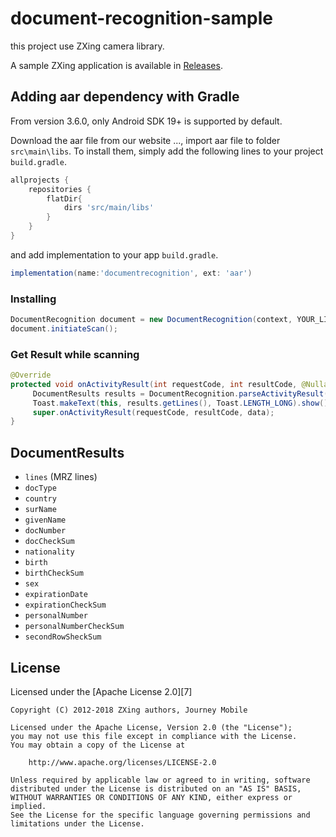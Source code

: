 # document-recognition-sample
this project use ZXing camera library.

A sample ZXing application is available in [Releases](https://github.com/journeyapps/zxing-android-embedded/releases).


## Adding aar dependency with Gradle

From version 3.6.0, only Android SDK 19+ is supported by default.

Download the aar file from our website ..., import aar file to folder `src\main\libs`. To install them, simply add the following lines to your project `build.gradle`.

```gradle
allprojects {
    repositories {
        flatDir{
            dirs 'src/main/libs'
        }
    }
}
```

and add implementation to your app `build.gradle`.

```gradle
implementation(name:'documentrecognition', ext: 'aar')
```


### Installing

```java
DocumentRecognition document = new DocumentRecognition(context, YOUR_LICENSE_KEY);
document.initiateScan();
```

### Get Result while scanning

```java
@Override
protected void onActivityResult(int requestCode, int resultCode, @Nullable Intent data) {
     DocumentResults results = DocumentRecognition.parseActivityResult(requestCode,resultCode,data);
     Toast.makeText(this, results.getLines(), Toast.LENGTH_LONG).show();
     super.onActivityResult(requestCode, resultCode, data);
}
```    

## DocumentResults
* `lines` (MRZ lines)
* `docType`
* `country`
* `surName`
* `givenName`
* `docNumber`
* `docCheckSum`
* `nationality`
* `birth`
* `birthCheckSum`
* `sex`
* `expirationDate`
* `expirationCheckSum`
* `personalNumber`
* `personalNumberCheckSum`
* `secondRowSheckSum`

## License

Licensed under the [Apache License 2.0][7]

	Copyright (C) 2012-2018 ZXing authors, Journey Mobile

	Licensed under the Apache License, Version 2.0 (the "License");
	you may not use this file except in compliance with the License.
	You may obtain a copy of the License at

	    http://www.apache.org/licenses/LICENSE-2.0

	Unless required by applicable law or agreed to in writing, software
	distributed under the License is distributed on an "AS IS" BASIS,
	WITHOUT WARRANTIES OR CONDITIONS OF ANY KIND, either express or implied.
	See the License for the specific language governing permissions and
	limitations under the License.
